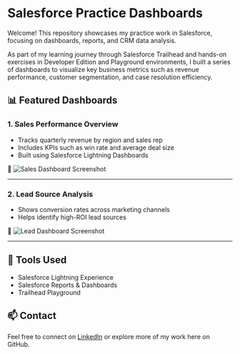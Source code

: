 # Salesforce Practice Dashboards

Welcome! This repository showcases my practice work in Salesforce, focusing on dashboards, reports, and CRM data analysis.

As part of my learning journey through Salesforce Trailhead and hands-on exercises in Developer Edition and Playground environments, I built a series of dashboards to visualize key business metrics such as revenue performance, customer segmentation, and case resolution efficiency.

## 📊 Featured Dashboards

### 1. Sales Performance Overview
- Tracks quarterly revenue by region and sales rep
- Includes KPIs such as win rate and average deal size
- Built using Salesforce Lightning Dashboards

📎 ![Sales Dashboard Screenshot](./screenshots/sales_dashboard.png)

---

### 2. Lead Source Analysis
- Shows conversion rates across marketing channels
- Helps identify high-ROI lead sources

📎 ![Lead Dashboard Screenshot](./screenshots/lead_dashboard.png)

---

## 🔧 Tools Used

- Salesforce Lightning Experience
- Salesforce Reports & Dashboards
- Trailhead Playground

## 📫 Contact

Feel free to connect on [LinkedIn](www.linkedin.com/in/yi1027) or explore more of my work here on GitHub.
